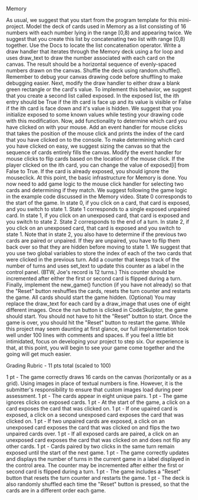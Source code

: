 Memory

As usual, we suggest that you start from the program template for this mini-project.
Model the deck of cards used in Memory as a list consisting of 16 numbers with each number lying in the range [0,8) and appearing twice. We suggest that you create this list by concatenating two list with range [0,8) together. Use the Docs to locate the list concatenation operator.
Write a draw handler that iterates through the Memory deck using a for loop and uses draw_text to draw the number associated with each card on the canvas. The result should be a horizontal sequence of evenly-spaced numbers drawn on the canvas.
Shuffle the deck using random.shuffle(). Remember to debug your canvas drawing code before shuffling to make debugging easier.
Next, modify the draw handler to either draw a blank green rectangle or the card's value. To implement this behavior, we suggest that you create a second list called exposed. In the exposed list, the ith entry should be True if the ith card is face up and its value is visible or False if the ith card is face down and it's value is hidden. We suggest that you initialize exposed to some known values while testing your drawing code with this modification.
Now, add functionality to determine which card you have clicked on with your mouse. Add an event handler for mouse clicks that takes the position of the mouse click and prints the index of the card that you have clicked on to the console. To make determining which card you have clicked on easy, we suggest sizing the canvas so that the sequence of cards entirely fills the canvas.
Modify the event handler for mouse clicks to flip cards based on the location of the mouse click. If the player clicked on the ith card, you can change the value of exposed[i] from False to True. If the card is already exposed, you should ignore the mouseclick. At this point, the basic infrastructure for Memory is done.
You now need to add game logic to the mouse click handler for selecting two cards and determining if they match. We suggest following the game logic in the example code discussed in the Memory video. State 0 corresponds to the start of the game. In state 0, if you click on a card, that card is exposed, and you switch to state 1. State 1 corresponds to a single exposed unpaired card. In state 1, if you click on an unexposed card, that card is exposed and you switch to state 2. State 2 corresponds to the end of a turn. In state 2, if you click on an unexposed card, that card is exposed and you switch to state 1.
Note that in state 2, you also have to determine if the previous two cards are paired or unpaired. If they are unpaired, you have to flip them back over so that they are hidden before moving to state 1. We suggest that you use two global variables to store the index of each of the two cards that were clicked in the previous turn.
Add a counter that keeps track of the number of turns and uses set_text to update this counter as a label in the control panel. (BTW, Joe's record is 12 turns.)  This counter should be incremented after either the first or second card is flipped during a turn.
Finally, implement the new_game() function (if you have not already) so that the "Reset" button reshuffles the cards, resets the turn counter and restarts the game. All cards should start the game hidden.
(Optional) You may replace the draw_text for each card by a draw_image that uses one of eight different images.
Once the run button is clicked in CodeSkulptor, the game should start. You should not have to hit the "Reset" button to start. Once the game is over, you should hit the "Reset" button to restart the game.
While this project may seem daunting at first glance, our full implementation took well under 100 lines with comments and spaces. If you feel a little bit intimidated, focus on developing your project to step six. Our experience is that, at this point, you will begin to see your game come together and the going will get much easier.

Grading Rubric - 11 pts total (scaled to 100)

1 pt - The game correctly draws 16 cards on the canvas (horizontally or as a grid). Using images in place of textual numbers is fine. However, it is the submitter's responsibility to ensure that custom images load during peer assessment.
1 pt - The cards appear in eight unique pairs.
1 pt - The game ignores clicks on exposed cards.
1 pt - At the start of the game, a click on a card exposes the card that was clicked on.
1 pt - If one upaired card is exposed, a click on a second unexposed card exposes the card that was clicked on.
1 pt - If two unpaired cards are exposed, a click on an unexposed card exposes the card that was clicked on and flips the two unpaired cards over.
1 pt - If all exposed cards are paired, a click on an unexposed card exposes the card that was clicked on and does not flip any other cards.
1 pt - Cards paired by two clicks in the same turn remain exposed until the start of the next game.
1 pt - The game correctly updates and displays the number of turns in the current game in a label displayed in the control area. The counter may be incremented after either the first or second card is flipped during a turn.
1 pt - The game includes a "Reset" button that resets the turn counter and restarts the game.
1 pt - The deck is also randomly shuffled each time the "Reset" button is pressed, so that the cards are in a different order each game.